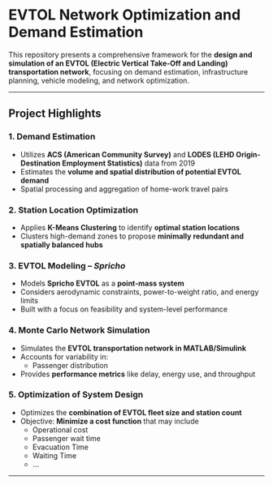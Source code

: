 # EVTOL Network Optimization and Demand Estimation

This repository presents a comprehensive framework for the **design and simulation of an EVTOL (Electric Vertical Take-Off and Landing) transportation network**, focusing on demand estimation, infrastructure planning, vehicle modeling, and network optimization.

---

## Project Highlights

### 1. Demand Estimation
- Utilizes **ACS (American Community Survey)** and **LODES (LEHD Origin-Destination Employment Statistics)** data from 2019
- Estimates the **volume and spatial distribution of potential EVTOL demand**
- Spatial processing and aggregation of home-work travel pairs

### 2. Station Location Optimization
- Applies **K-Means Clustering** to identify **optimal station locations**
- Clusters high-demand zones to propose **minimally redundant and spatially balanced hubs**

### 3. EVTOL Modeling – *Spricho*
- Models **Spricho EVTOL** as a **point-mass system**
- Considers aerodynamic constraints, power-to-weight ratio, and energy limits
- Built with a focus on feasibility and system-level performance

### 4. Monte Carlo Network Simulation
- Simulates the **EVTOL transportation network in MATLAB/Simulink**
- Accounts for variability in:
  - Passenger distribution
- Provides **performance metrics** like delay, energy use, and throughput

### 5. Optimization of System Design
- Optimizes the **combination of EVTOL fleet size and station count**
- Objective: **Minimize a cost function** that may include
  - Operational cost
  - Passenger wait time
  - Evacuation Time
  - Waiting Time
  - ...

---

